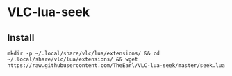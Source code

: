 # VLC-lua-seek
## Install
```
mkdir -p ~/.local/share/vlc/lua/extensions/ && cd ~/.local/share/vlc/lua/extensions/ && wget https://raw.githubusercontent.com/TheEarl/VLC-lua-seek/master/seek.lua
```
